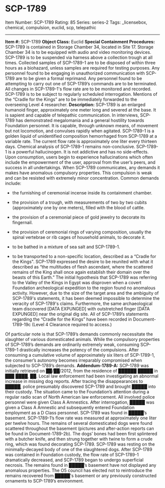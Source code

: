 # SCP-1789
Item Number: SCP-1789
Rating: 85
Series: series-2
Tags: _licensebox, chemical, compulsion, euclid, scp, telepathic

---

**Item #:** SCP-1789
**Object Class:** Euclid
**Special Containment Procedures:** SCP-1789 is contained in Storage Chamber 34, located in Site 17. Storage Chamber 34 is to be equipped with audio and video monitoring devices. SCP-1789 is to be suspended via harness above a collection trough at all times. Collected samples of SCP-1789-1 are to be disposed of within three hours as a biohazard, unless samples are required for testing purposes.
Any personnel found to be engaging in unauthorized communication with SCP-1789 are to be given a formal reprimand. Any personnel found to be attempting to carry out one of SCP-1789’s commands are to be terminated. All changes in SCP-1789-1's flow rate are to be monitored and recorded.
SCP-1789 is to be subject to regularly scheduled interrogation. Mentions of the “Cradle for the Kings” are to be immediately forwarded to the overseeing Level 4 researcher.
**Description:** SCP-1789 is an enlarged humanoid finger, approximately one meter long and severed at the base. It is sapient and capable of telepathic communication. In interviews, SCP-1789 has demonstrated megalomania and a general hostility towards Foundation personnel. It is capable, through unknown means, of movement but not locomotion, and convulses rapidly when agitated.
SCP-1789-1 is a golden liquid of unidentified composition hemorrhaged from SCP-1789 at a variable rate. The current flow rate is approximately one liter every thirteen days. Chemical analysis of SCP-1789-1 remains non-conclusive.
SCP-1789-1 is a powerful hallucinogen. It is not addictive and has no side-effects. Upon consumption, users begin to experience hallucinations which often include the empowerment of the user, approval from the user’s peers, and success in all undertakings.
When SCP-1789 communicates, any demands it makes have anomalous compulsory properties. This compulsion is weak and can be resisted with extremely minor concentration. Common demands include:
  * the furnishing of ceremonial incense inside its containment chamber.

  * the provision of a trough, with measurements of two by two cubits (approximately one by one meters), filled with the blood of cattle.

  * the provision of a ceremonial piece of gold jewelry to decorate its fingernail.

  * the provision of ceremonial rings of varying composition, usually the spinal vertebrae or rib cages of household animals, to decorate it.

  * to be bathed in a mixture of sea salt and SCP-1789-1.

  * to be transported to a non-specific location, described as a “Cradle for the Kings". SCP-1789 expressed the desire to be reunited with what it described as “the multitudes of flesh ascendant, where the scattered remains of the King shall once again establish their domain over the beasts of this Earth.” The initial hypothesis that SCP-1789 was referring to the Valley of the Kings in Egypt was disproven when a covert Foundation archeological expedition to the region found no anomalous activity. However, due to the size of the target area and the ambiguity of SCP-1789's statements, it has been deemed impossible to determine the veracity of SCP-1789's claims. Furthermore, the same archaeological team discovered [DATA EXPUNGED] with outstretched finger [DATA EXPUNGED] near the original dig site. All of SCP-1789’s statements regarding the “Cradle for the Kings” have been recorded in Document-1789-19c (Level 4 Clearance required to access.)

Of particular note is that SCP-1789’s demands commonly necessitate the slaughter of various domesticated animals.
While the compulsory properties of SCP-1789’s demands are ordinarily extremely weak, consuming SCP-1789-1 drastically increases the potency of the compulsions. After consuming a cumulative volume of approximately six liters of SCP-1789-1, the consumer’s autonomy becomes irreparably compromised when subjected to SCP-1789’s demands.
**Addendum-1789-A:** SCP-1789 was initially retrieved on ██/██/2012, from the residence of ██████ █████ in ███ ████, ██. Local law enforcement had been investigating an abnormal increase in missing dog reports. After tracing the disappearances to █████, police presumably discovered SCP-1789 and brought █████ into their custody. The situation came to the Foundation’s attention during a regular radio scan of North American law enforcement. All involved police personnel were given Class A Amnestics. After interrogation, █████ was given a Class A Amnestic and subsequently entered Foundation employment as a D Class personnel.
SCP-1789 was found in █████’s basement. SCP-1789-1’s flow rate was measured at approximately one liter per twelve hours. The remains of several domesticated dogs were found scattered throughout the basement (pictures and after-action reports can be found in Document-1789-2b). The dogs’ bones had been first splintered with a butcher knife, and then strung together with twine to form a crude ring, which was found decorating SCP-1789. SCP-1789 was resting on the minimally-decayed body of one of the slaughtered dogs.
After SCP-1789 was contained in Foundation custody, the flow rate of SCP-1789-1 dramatically decreased, and SCP-1789 began to undergo superficial necrosis. The remains found in █████’s basement have not displayed any anomalous properties. The O5 council has elected not to reintroduce the remains recovered from █████'s basement or any previously constructed ornaments to SCP-1789’s environment.